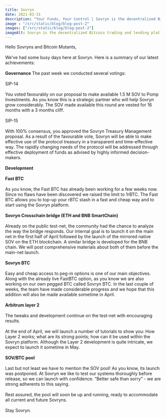 ```yaml
---
title: Sovryn
date: 2021-03-31
description: "Your Funds, Your Control | Sovryn is the decentralized Bitcoin trading and lending platform"
image : "/src/static/blog/blog-post-2"
images: ["/src/static/blog/blog-post-2"]
imageAlt: Sovryn is the decentralized Bitcoin trading and lending platform.
---
```


Hello Sovryns and Bitcoin Mutants,
<br>
<br>
We’ve had some busy days here at Sovryn. Here is a summary of our latest achievements:
<br>
<br>
<b>Governance</b>
The past week we conducted several votings:
<br>
<br>
SIP-14
<br>
<br>
You voted favourably on our proposal to make available 1.5 M SOV to Pomp Investments. As you know this is a strategic partner who will help Sovryn grow considerably. The SOV made available this round are vested for 16 months with a 3 months cliff.
<br>
<br>
SIP-15
<br>
<br>
With 100% consensus, you approved the Sovryn Treasury Management proposal. As a result of the favourable vote, Sovryn will be able to make effective use of the protocol treasury in a transparent and time-effective way. The rapidly changing needs of the protocol will be addressed through effective deployment of funds as advised by highly informed decision-makers.
<br>
<br>
<b>Development</b>
<br>
<br>
<b>Fast BTC</b>
<br>
<br>
As you know, the Fast BTC has already been working for a few weeks now. Since no flaws have been discovered we raised the limit to 1rBTC. The Fast BTC allows you to top-up your rBTC stash in a fast and cheap way and to start using the Sovryn platform.
<br>
<br>
<b>Sovryn Crosschain bridge (ETH and BNB SmartChain)</b>
<br>
<br>
Already on the public test-net, the community had the chance to analyze the way the bridge responds. Our internal goal is to launch it on the main net in the first half of April followed by the launch of the mirrored native SOV on the ETH blockchain. A similar bridge is developed for the BNB chain. We will post comprehensive materials about both of them before the main-net launch.
<br>
<br>
<b>Sovryn BTC</b>
<br>
<br>
Easy and cheap access to peg-in options is one of our main objectives. Along with the already live FastBTC option, as you know we are also working on our own pegged BTC called Sovryn BTC. In the last couple of weeks, the team have made considerable progress and we hope that this addition will also be made available sometime in April.
<br>
<br>
<b>Arbitrum layer 2</b>
<br>
<br>
The tweaks and development continue on the test-net with encouraging results.
<br>
<br>
At the end of April, we will launch a number of tutorials to show you: How Layer 2 works; what are its strong points; how can it be used within the Sovryn platform. Although the Layer 2 development is quite intricate, we expect to launch it sometime in May.
<br>
<br>
<b>SOV/BTC pool</b>
<br>
<br>
Last but not least we have to mention the SOV pool! As you know, its launch was postponed. At Sovryn we like to test our systems thoroughly before release, so we can launch with confidence. “Better safe than sorry” - we are strong adherents to this saying.
<br>
<br>
Rest assured, the pool will soon be up and running, ready to accommodate all current and future Sovryns.
<br>
<br>
Stay Sovryn.
